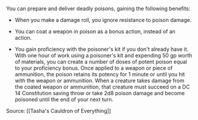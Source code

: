 You can prepare and deliver deadly poisons, gaining the following benefits:

-   When you make a damage roll, you ignore resistance to poison damage.

-   You can coat a weapon in poison as a bonus action, instead of an action.

-   You gain proficiency with the poisoner's kit if you don't already have it. With one hour of work using a poisoner's kit and expending 50 gp worth of materials, you can create a number of doses of potent poison equal to your proficiency bonus. Once applied to a weapon or piece of ammunition, the poison retains its potency for 1 minute or until you hit with the weapon or ammunition. When a creature takes damage from the coated weapon or ammunition, that creature must succeed on a DC 14 Constitution saving throw or take 2d8 poison damage and become poisoned until the end of your next turn.

Source: [[Tasha's Cauldron of Everything]]